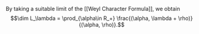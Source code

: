 By taking a suitable limit of the [[Weyl Character Formula]], we obtain$$\dim L_\lambda = \prod_{\alpha\in R_+} \frac{(\alpha, \lambda + \rho)}{(\alpha, \rho)}.$$